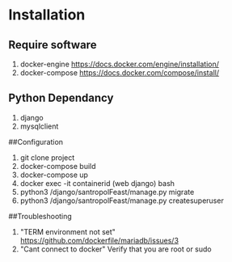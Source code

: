 # Installation


## Require software

1. docker-engine
https://docs.docker.com/engine/installation/
2. docker-compose
https://docs.docker.com/compose/install/

## Python Dependancy

1. django
2. mysqlclient

##Configuration

1. git clone project
2. docker-compose build
3. docker-compose up
4. docker exec -it containerid (web django) bash
5. python3 /django/santropolFeast/manage.py migrate
6. python3 /django/santropolFeast/manage.py createsuperuser

##Troubleshooting
1. "TERM environment not set"
https://github.com/dockerfile/mariadb/issues/3
2. "Cant connect to docker" Verify that you are root or sudo
